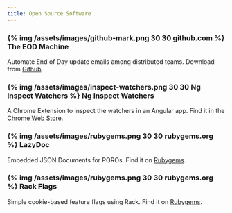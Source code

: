 ```yaml
---
title: Open Source Software
---
```


<h3 class="oss-title">
  {% img /assets/images/github-mark.png 30 30 github.com %} The EOD Machine
</h3>

Automate End of Day update emails among distributed teams. Download from [Github](https://github.com/ryanoglesby08/the-eod-machine).

<h3 class="oss-title">
  {% img /assets/images/inspect-watchers.png 30 30 Ng Inspect Watchers %} Ng Inspect Watchers
</h3>

A Chrome Extension to inspect the watchers in an Angular app. Find it in the [Chrome Web Store](https://chrome.google.com/webstore/detail/angularjs-inspect-watcher/gdfcinoagafkodbnkjemaajfahnmfkhg).

<h3 class="oss-title">
  {% img /assets/images/rubygems.png 30 30 rubygems.org %} LazyDoc
</h3>

Embedded JSON Documents for POROs. Find it on [Rubygems](https://rubygems.org/gems/lazy_doc).

<h3 class="oss-title">
  {% img /assets/images/rubygems.png 30 30 rubygems.org %} Rack Flags
</h3>

Simple cookie-based feature flags using Rack. Find it on [Rubygems](https://rubygems.org/gems/rack-flags).
